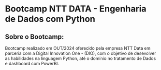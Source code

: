 # Bootcamp NTT DATA - Engenharia de Dados com Python

## Sobre o Bootcamp:
Bootcamp realizado em OUT/2024 oferecido pela empresa NTT Data em parceria com a  Digital Innovation One - (DIO), com o objetivo de desevolver as habilidades na linguagem Python, até o domínio no tratamento de Dados e dashboard com PowerBI.
